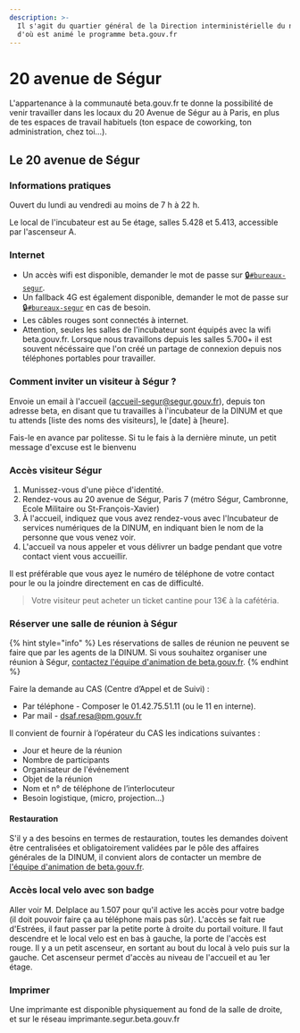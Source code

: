 ```yaml
---
description: >-
  Il s'agit du quartier général de la Direction interministérielle du numérique
  d'où est animé le programme beta.gouv.fr
---
```


# 20 avenue de Ségur

L'appartenance à la communauté beta.gouv.fr te donne la possibilité de venir travailler dans les locaux du 20 Avenue de Ségur au  à Paris, en plus de tes espaces de travail habituels \(ton espace de coworking, ton administration, chez toi…\).

## **Le 20 avenue de Ségur**

### Informations pratiques

Ouvert du lundi au vendredi au moins de 7 h à 22 h.

Le local de l'incubateur est au 5e étage, salles 5.428 et 5.413, accessible par l'ascenseur A.

### Internet

* Un accès wifi est disponible, demander le mot de passe sur [🔒`#bureaux-segur`](https://startups-detat.slack.com/messages/bureaux-segur/).
* Un fallback 4G est également disponible, demander le mot de passe sur [🔒`#bureaux-segur`](https://startups-detat.slack.com/messages/bureaux-segur/) en cas de besoin.
* Les câbles rouges sont connectés à internet.
* Attention, seules les salles de l'incubateur sont équipés avec la wifi beta.gouv.fr. Lorsque nous travaillons depuis les salles 5.700+ il est souvent nécéssaire que l'on créé un partage de connexion depuis nos téléphones portables pour travailler.

### Comment inviter un visiteur à Ségur ?

Envoie un email à l'accueil \(accueil-segur@segur.gouv.fr\), depuis ton adresse beta, en disant que tu travailles à l'incubateur de la DINUM et que tu attends \[liste des noms des visiteurs\], le \[date\] à \[heure\].

Fais-le en avance par politesse. Si tu le fais à la dernière minute, un petit message d'excuse est le bienvenu

### Accès visiteur Ségur

1. Munissez-vous d'une pièce d'identité.
2. Rendez-vous au 20 avenue de Ségur, Paris 7 \(métro Ségur, Cambronne, Ecole Militaire ou St-François-Xavier\)
3. À l'accueil, indiquez que vous avez rendez-vous avec l'Incubateur de services numériques de la DINUM, en indiquant bien le nom de la personne que vous venez voir.
4. L'accueil va nous appeler et vous délivrer un badge pendant que votre contact vient vous accueillir.

Il est préférable que vous ayez le numéro de téléphone de votre contact pour le ou la joindre directement en cas de difficulté.

> Votre visiteur peut acheter un ticket cantine pour 13€ à la cafétéria.

### Réserver une salle de réunion à Ségur

{% hint style="info" %}
Les réservations de salles de réunion ne peuvent se faire que par les agents de la DINUM. Si vous souhaitez organiser une réunion à Ségur, [contactez l'équipe d'animation de beta.gouv.fr](../../../travailler-a-beta-gouv/actions-transverses/equipe-danimation.md).
{% endhint %}

Faire la demande au CAS \(Centre d’Appel et de Suivi\) :

* Par téléphone - Composer le 01.42.75.51.11 \(ou le 11 en interne\).
* Par mail - dsaf.resa@pm.gouv.fr

Il convient de fournir à l’opérateur du CAS les indications suivantes :

* Jour et heure de la réunion
* Nombre de participants
* Organisateur de l'événement
* Objet de la réunion
* Nom et n° de téléphone de l’interlocuteur
* Besoin logistique, \(micro, projection...\)

#### Restauration

S'il y a des besoins en termes de restauration, toutes les demandes doivent être centralisées et obligatoirement validées par le pôle des affaires générales de la DINUM, il convient alors de contacter un membre de [l'équipe d'animation de beta.gouv.fr](../../../travailler-a-beta-gouv/actions-transverses/equipe-danimation.md).

### Accès local velo avec son badge

Aller voir M. Delplace au 1.507 pour qu'il active les accès pour votre badge \(il doit pouvoir faire ça au téléphone mais pas sûr\). L'accès se fait rue d'Estrées, il faut passer par la petite porte à droite du portail voiture. Il faut descendre et le local velo est en bas à gauche, la porte de l'accès est rouge. Il y a un petit ascenseur, en sortant au bout du local à velo puis sur la gauche. Cet ascenseur permet d'accès au niveau de l'accueil et au 1er étage.

### Imprimer

Une imprimante est disponible physiquement au fond de la salle de droite, et sur le réseau imprimante.segur.beta.gouv.fr

